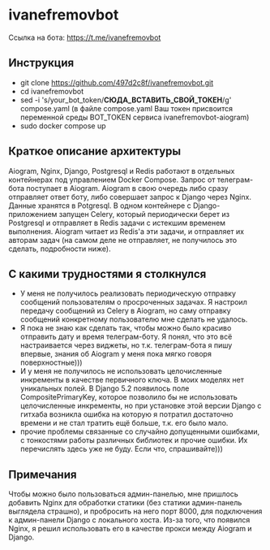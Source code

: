 # ivanefremovbot

Ссылка на бота: https://t.me/ivanefremovbot

## Инструкция
* git clone https://github.com/497d2c8f/ivanefremovbot.git
* cd ivanefremovbot
* sed -i 's/your_bot_token/**СЮДА_ВСТАВИТЬ_СВОЙ_ТОКЕН**/g' compose.yaml (в файле compose.yaml Ваш токен присвоится переменной среды BOT_TOKEN сервиса ivanefremovbot-aiogram)
* sudo docker compose up

## Краткое описание архитектуры
Aiogram, Nginx, Django, Postgresql и Redis работают в отдельных контейнерах 
под управлением Docker Compose.
Запрос от телеграм-бота поступает в Aiogram. 
Aiogram в свою очередь либо сразу отправляет ответ боту, 
либо совершает запрос к Django через Nginx. Данные хранятся в Potgresql. 
В одном контейнере с Django-приложением запущен Celery, 
который периодически берет из Postgresql и отправляет в Redis 
задачи с истекшим временем выполнения.
Aiogram читает из Redis'а эти задачи, и отправляет их
авторам задач (на самом деле не отправляет, 
не получилось это сделать, подробности ниже).

## С какими трудностями я столкнулся
* У меня не получилось реализовать периодическую отправку 
сообщений пользователям о просроченных задачах. 
Я настроил передачу сообщений из Celery в Aiogram, 
но саму отправку сообщений конкретному пользователю 
мне сделать не удалось.
* Я пока не знаю как сделать так, чтобы можно было 
красиво отправить дату и время телеграм-боту. 
Я понял, что это всё настраивается через виджеты, 
но т.к. телеграм-бота я пишу впервые, знания об Aiogram 
у меня пока мягко говоря поверхностные)))
* И у меня не получилось не использовать 
целочисленные инкременты в качестве первичного ключа. 
В моих моделях нет уникальных полей.
В Django 5.2 появилось поле CompositePrimaryKey, 
которое позволило бы не использовать целочисленные инкременты, 
но при установке этой версии Django с гитхаба возникла ошибка 
на которую я потратил достаточно времени 
и не стал тратить ещё больше, т.к. его было мало.
* прочие проблемы связанные со случайно допущенными ошибками, 
с тонкостями работы различных библиотек и прочие ошибки. 
Их перечислять здесь уже не буду. Если что, спрашивайте)))

## Примечания
Чтобы можно было пользоваться админ-панелью, мне пришлось добавить Nginx для обработки статики (без статики админ-панель выглядела страшно), и пробросить на него порт 8000, для подключения к админ-панели Django с локального хоста. Из-за того, что появился Nginx, я решил использовать его в качестве прокси между Aiogram и Django.

